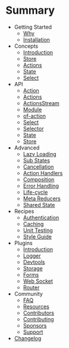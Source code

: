 # Summary

* Getting Started
  * [Why](introduction/why.md)
  * [Installation](introduction/installation.md)
* Concepts
  * [Introduction](concepts/intro.md)
  * [Store](concepts/store.md)
  * [Actions](concepts/actions.md)
  * [State](concepts/state.md)
  * [Select](concepts/select.md)
* API
  * [Action](api/modules/_action_.md)
  * [Actions](api/modules/_actions_.md)
  * [ActionsStream](api/modules/_actions_stream_.md)
  * [Module](api/modules/_module_.md)
  * [of-action](api/modules/_of_action_.md)
  * [Select](api/modules/_select_.md)
  * [Selector](api/modules/_selector_.md)
  * [State](api/modules/_state_.md)
  * [Store](api/modules/_store_.md)
* Advanced
  * [Lazy Loading](advanced/lazy.md)
  * [Sub States](advanced/sub-states.md)
  * [Cancellation](advanced/cancellation.md)
  * [Action Handlers](advanced/action-handlers.md)
  * [Composition](advanced/composition.md)
  * [Error Handling](advanced/errors.md)
  * [Life-cycle](advanced/life-cycle.md)
  * [Meta Reducers](advanced/meta-reducer.md)
  * [Shared State](advanced/shared-state.md)
* Recipes
  * [Authentication](recipes/authentication.md)
  * [Caching](recipes/cache.md)
  * [Unit Testing](recipes/unit-testing.md)
  * [Style Guide](recipes/style-guide.md)
* Plugins
  * [Introduction](plugins/intro.md)
  * [Logger](plugins/logger.md)
  * [Devtools](plugins/devtools.md)
  * [Storage](plugins/storage.md)
  * [Forms](plugins/form.md)
  * [Web Socket](plugins/websocket.md)
  * [Router](plugins/router.md)
* Community
  * [FAQ](advanced/faq.md)
  * [Resources](community/projects.md)
  * [Contributors](community/contributors.md)
  * [Contributing](community/contributing.md)
  * [Sponsors](community/sponsors.md)
  * [Support](community/support.md)
* [Changelog](https://github.com/ngxs/store/blob/master/CHANGELOG.md)
